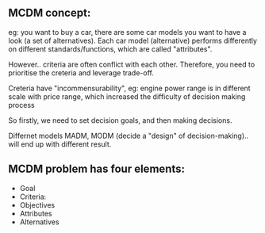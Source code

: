 ## MCDM concept: 
eg:  you want to buy a car, there are some car models you want to have a look (a set of alternatives). Each car model (alternative) performs differently on different standards/functions, which are called "attributes". 

However.. criteria are often conflict with each other. Therefore, you need to prioritise the creteria and leverage trade-off. 

Creteria have "incommensurability", eg: engine power range is in different scale with price range, which increased the difficulty of decision making process


So firstly, we need to set decision goals, and then making decisions.

Differnet models MADM, MODM (decide a "design" of decision-making).. will end up with different result.


## MCDM problem has four elements:
- Goal
- Criteria:
 - Objectives
 - Attributes
- Alternatives


